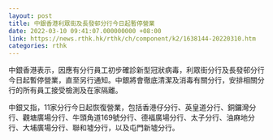 ```yaml
---
layout: post
title: 中銀香港利眾街及長發邨分行今日起暫停營業
date: 2022-03-10 09:41:07.000000000 +08:00
link: https://news.rthk.hk/rthk/ch/component/k2/1638144-20220310.htm
categories: rthk
---
```


中銀香港表示，因應有分行員工初步確診新型冠狀病毒，利眾街分行及長發邨分行今日起暫停營業，直至另行通知。中銀將會徹底清潔及消毒有關分行，安排相關分行的所有員工接受檢測及在家隔離。

中銀又指，11家分行今日起恢復營業，包括香港仔分行、英皇道分行、銅鑼灣分行、觀塘廣場分行、牛頭角道169號分行、德福廣場分行、太子分行、油麻地分行、大埔廣場分行、聯和墟分行，以及屯門新墟分行。
